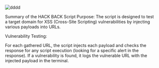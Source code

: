 ![dddd](https://github.com/user-attachments/assets/970870c8-d50a-42f8-908b-d394171b2f4c)

Summary of the HACK BACK Script
Purpose: The script is designed to test a target domain for XSS (Cross-Site Scripting) vulnerabilities by injecting various payloads into URLs.

Vulnerability Testing:

For each gathered URL, the script injects each payload and checks the response for any script execution (looking for a specific alert in the response).
If a vulnerability is found, it logs the vulnerable URL with the injected payload in the terminal.
